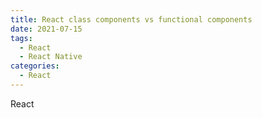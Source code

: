 ```yaml
---
title: React class components vs functional components
date: 2021-07-15
tags:
  - React
  - React Native
categories:
  - React
---
```


React
